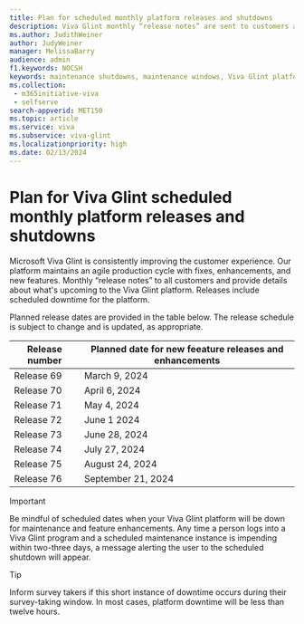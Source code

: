 ```yaml
---
title: Plan for scheduled monthly platform releases and shutdowns
description: Viva Glint monthly “release notes” are sent to customers and provide details about what's upcoming for the Viva Glint platform. Releases include scheduled downtime for regular platform maintenance. 
ms.author: JudithWeiner
author: JudyWeiner
manager: MelissaBarry
audience: admin
f1.keywords: NOCSH
keywords: maintenance shutdowns, maintenance windows, Viva Glint platform shutdowns
ms.collection: 
 - m365initiative-viva
 - selfserve
search-appverid: MET150
ms.topic: article
ms.service: viva
ms.subservice: viva-glint
ms.localizationpriority: high
ms.date: 02/13/2024
---
```


# Plan for Viva Glint scheduled monthly platform releases and shutdowns

Microsoft Viva Glint is consistently improving the customer experience. Our platform maintains an agile production cycle with fixes, enhancements, and new features. Monthly “release notes” to all customers and provide details about what's upcoming to the Viva Glint platform. Releases include scheduled downtime for the platform.  

Planned release dates are provided in the table below. The release schedule is subject to change and is updated, as appropriate. 

|Release number|Planned date for new feeature releases and enhancements|
|--------------|-------------------------------------------------------|
|Release 69|March 9, 2024|
|Release 70|April 6, 2024|
|Release 71|May 4, 2024|
|Release 72|June 1 2024|
|Release 73|June 28, 2024|
|Release 74|July 27, 2024|
|Release 75|August 24, 2024|
|Release 76|September 21, 2024|

>[!IMPORTANT]
>Be mindful of scheduled dates when your Viva Glint platform will be down for maintenance and feature enhancements. Any time a person logs into a Viva Glint program and a scheduled maintenance instance is impending within two-three days, a message alerting the user to the scheduled shutdown will appear.

>[!TIP]
>Inform survey takers if this short instance of downtime occurs during their survey-taking window. In most cases, platform downtime will be less than twelve hours.








